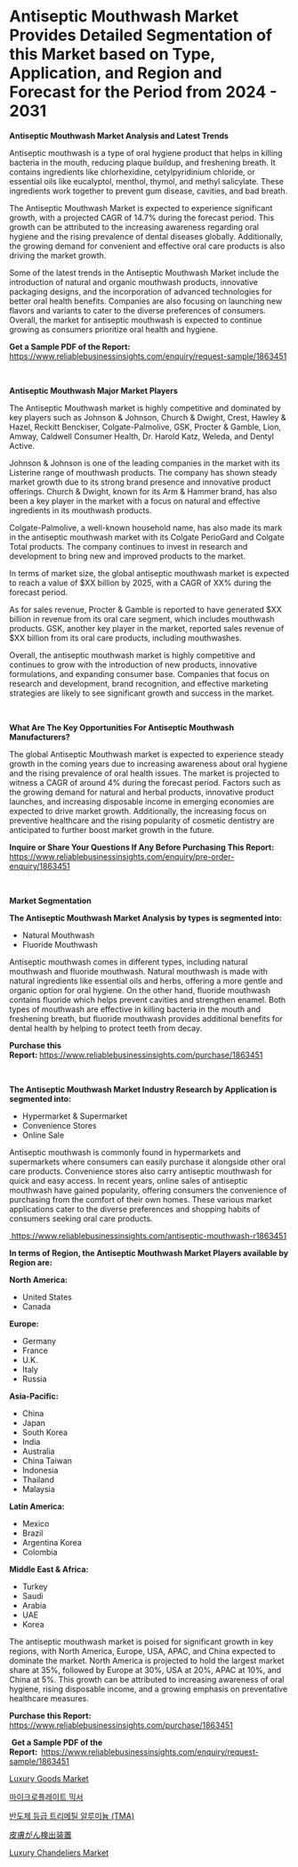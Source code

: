 <p><h1>Antiseptic Mouthwash Market Provides Detailed Segmentation of this Market based on Type, Application, and Region and Forecast for the Period from 2024 - 2031</h1></p><p><strong>Antiseptic Mouthwash Market Analysis and Latest Trends</strong></p>
<p><p>Antiseptic mouthwash is a type of oral hygiene product that helps in killing bacteria in the mouth, reducing plaque buildup, and freshening breath. It contains ingredients like chlorhexidine, cetylpyridinium chloride, or essential oils like eucalyptol, menthol, thymol, and methyl salicylate. These ingredients work together to prevent gum disease, cavities, and bad breath.</p><p>The Antiseptic Mouthwash Market is expected to experience significant growth, with a projected CAGR of 14.7% during the forecast period. This growth can be attributed to the increasing awareness regarding oral hygiene and the rising prevalence of dental diseases globally. Additionally, the growing demand for convenient and effective oral care products is also driving the market growth.</p><p>Some of the latest trends in the Antiseptic Mouthwash Market include the introduction of natural and organic mouthwash products, innovative packaging designs, and the incorporation of advanced technologies for better oral health benefits. Companies are also focusing on launching new flavors and variants to cater to the diverse preferences of consumers. Overall, the market for antiseptic mouthwash is expected to continue growing as consumers prioritize oral health and hygiene.</p></p>
<p><strong>Get a Sample PDF of the Report:&nbsp;</strong> <a href="https://www.reliablebusinessinsights.com/enquiry/request-sample/1863451">https://www.reliablebusinessinsights.com/enquiry/request-sample/1863451</a></p>
<p>&nbsp;</p>
<p><strong>Antiseptic Mouthwash Major Market Players</strong></p>
<p><p>The Antiseptic Mouthwash market is highly competitive and dominated by key players such as Johnson & Johnson, Church & Dwight, Crest, Hawley & Hazel, Reckitt Benckiser, Colgate-Palmolive, GSK, Procter & Gamble, Lion, Amway, Caldwell Consumer Health, Dr. Harold Katz, Weleda, and Dentyl Active. </p><p>Johnson & Johnson is one of the leading companies in the market with its Listerine range of mouthwash products. The company has shown steady market growth due to its strong brand presence and innovative product offerings. Church & Dwight, known for its Arm & Hammer brand, has also been a key player in the market with a focus on natural and effective ingredients in its mouthwash products. </p><p>Colgate-Palmolive, a well-known household name, has also made its mark in the antiseptic mouthwash market with its Colgate PerioGard and Colgate Total products. The company continues to invest in research and development to bring new and improved products to the market. </p><p>In terms of market size, the global antiseptic mouthwash market is expected to reach a value of $XX billion by 2025, with a CAGR of XX% during the forecast period. </p><p>As for sales revenue, Procter & Gamble is reported to have generated $XX billion in revenue from its oral care segment, which includes mouthwash products. GSK, another key player in the market, reported sales revenue of $XX billion from its oral care products, including mouthwashes. </p><p>Overall, the antiseptic mouthwash market is highly competitive and continues to grow with the introduction of new products, innovative formulations, and expanding consumer base. Companies that focus on research and development, brand recognition, and effective marketing strategies are likely to see significant growth and success in the market.</p></p>
<p>&nbsp;</p>
<p><strong>What Are The Key Opportunities For Antiseptic Mouthwash Manufacturers?</strong></p>
<p><p>The global Antiseptic Mouthwash market is expected to experience steady growth in the coming years due to increasing awareness about oral hygiene and the rising prevalence of oral health issues. The market is projected to witness a CAGR of around 4% during the forecast period. Factors such as the growing demand for natural and herbal products, innovative product launches, and increasing disposable income in emerging economies are expected to drive market growth. Additionally, the increasing focus on preventive healthcare and the rising popularity of cosmetic dentistry are anticipated to further boost market growth in the future.</p></p>
<p><strong>Inquire or Share Your Questions If Any Before Purchasing This Report:</strong> <a href="https://www.reliablebusinessinsights.com/enquiry/pre-order-enquiry/1863451">https://www.reliablebusinessinsights.com/enquiry/pre-order-enquiry/1863451</a></p>
<p>&nbsp;</p>
<p><strong>Market Segmentation</strong></p>
<p><strong>The Antiseptic Mouthwash Market Analysis by types is segmented into:</strong></p>
<p><ul><li>Natural Mouthwash</li><li>Fluoride Mouthwash</li></ul></p>
<p><p>Antiseptic mouthwash comes in different types, including natural mouthwash and fluoride mouthwash. Natural mouthwash is made with natural ingredients like essential oils and herbs, offering a more gentle and organic option for oral hygiene. On the other hand, fluoride mouthwash contains fluoride which helps prevent cavities and strengthen enamel. Both types of mouthwash are effective in killing bacteria in the mouth and freshening breath, but fluoride mouthwash provides additional benefits for dental health by helping to protect teeth from decay.</p></p>
<p><strong>Purchase this Report:&nbsp;</strong><a href="https://www.reliablebusinessinsights.com/purchase/1863451">https://www.reliablebusinessinsights.com/purchase/1863451</a></p>
<p>&nbsp;</p>
<p><strong>The Antiseptic Mouthwash Market Industry Research by Application is segmented into:</strong></p>
<p><ul><li>Hypermarket & Supermarket</li><li>Convenience Stores</li><li>Online Sale</li></ul></p>
<p><p>Antiseptic mouthwash is commonly found in hypermarkets and supermarkets where consumers can easily purchase it alongside other oral care products. Convenience stores also carry antiseptic mouthwash for quick and easy access. In recent years, online sales of antiseptic mouthwash have gained popularity, offering consumers the convenience of purchasing from the comfort of their own homes. These various market applications cater to the diverse preferences and shopping habits of consumers seeking oral care products.</p></p>
<p><a href="https://www.reliablebusinessinsights.com/antiseptic-mouthwash-r1863451">&nbsp;https://www.reliablebusinessinsights.com/antiseptic-mouthwash-r1863451</a></p>
<p><strong>In terms of Region, the Antiseptic Mouthwash Market Players available by Region are:</strong></p>
<p>
    <p> <strong> North America: </strong>
        <ul>
            <li>United States</li>
            <li>Canada</li>
        </ul>
        </p> 
    <p> <strong> Europe: </strong>
        <ul>
            <li>Germany</li>
            <li>France</li>
            <li>U.K.</li>
            <li>Italy</li>
            <li>Russia</li>
        </ul>
        </p> 
    <p> <strong> Asia-Pacific: </strong>
        <ul>
            <li>China</li>
            <li>Japan</li>
            <li>South Korea</li>
            <li>India</li>
            <li>Australia</li>
            <li>China Taiwan</li>
            <li>Indonesia</li>
            <li>Thailand</li>
            <li>Malaysia</li>
        </ul>
        </p> 
    <p> <strong> Latin America: </strong>
        <ul>
            <li>Mexico</li>
            <li>Brazil</li>
            <li>Argentina Korea</li>
            <li>Colombia</li>
        </ul>
        </p> 
    <p> <strong> Middle East & Africa: </strong>
        <ul>
            <li>Turkey</li>
            <li>Saudi</li>
            <li>Arabia</li>
            <li>UAE</li>
            <li>Korea</li>
        </ul>
    </p>
    </p>
<p><p>The antiseptic mouthwash market is poised for significant growth in key regions, with North America, Europe, USA, APAC, and China expected to dominate the market. North America is projected to hold the largest market share at 35%, followed by Europe at 30%, USA at 20%, APAC at 10%, and China at 5%. This growth can be attributed to increasing awareness of oral hygiene, rising disposable income, and a growing emphasis on preventative healthcare measures.</p></p>
<p><strong>Purchase this Report: </strong><a href="https://www.reliablebusinessinsights.com/purchase/1863451">https://www.reliablebusinessinsights.com/purchase/1863451</a></p>
<p>&nbsp;<strong>Get a Sample PDF of the Report:&nbsp;&nbsp;</strong><a href="https://www.reliablebusinessinsights.com/enquiry/request-sample/1863451">https://www.reliablebusinessinsights.com/enquiry/request-sample/1863451</a></p>
<p><strong></strong></p>
<p><p><a href="https://github.com/setiawananhar13/Market-Research-Report-List-1/blob/main/luxury-goods-market.md">Luxury Goods Market</a></p><p><a href="https://github.com/Madalyell456456/Market-Research-Report-List-2/blob/main/1955511149795.md">마이크로플레이트 믹서</a></p><p><a href="https://github.com/vs019sa3m8x/Market-Research-Report-List-2/blob/main/5939547149794.md">반도체 등급 트리메틸 알루미늄 (TMA)</a></p><p><a href="https://github.com/TerrellConn/Market-Research-Report-List-1/blob/main/4493497141968.md">皮膚がん検出装置</a></p><p><a href="https://github.com/sahltyb2/Market-Research-Report-List-1/blob/main/luxury-chandeliers-market.md">Luxury Chandeliers Market</a></p></p>